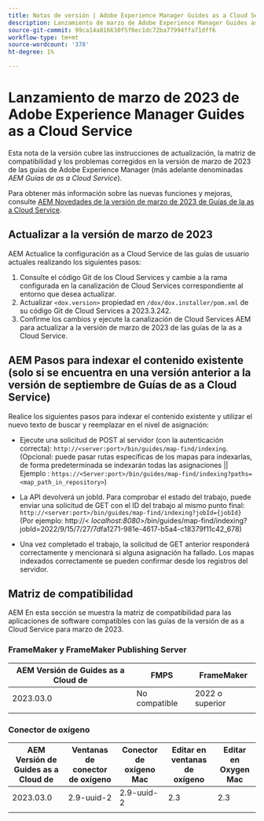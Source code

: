 ```yaml
---
title: Notas de versión | Adobe Experience Manager Guides as a Cloud Service, versión de marzo de 2023
description: Lanzamiento de marzo de Adobe Experience Manager Guides as a Cloud Service
source-git-commit: 99ca14a816630f5f0ec1dc72ba77994ffa71dff6
workflow-type: tm+mt
source-wordcount: '378'
ht-degree: 1%

---
```



# Lanzamiento de marzo de 2023 de Adobe Experience Manager Guides as a Cloud Service

Esta nota de la versión cubre las instrucciones de actualización, la matriz de compatibilidad y los problemas corregidos en la versión de marzo de 2023 de las guías de Adobe Experience Manager (más adelante denominadas *AEM Guías de as a Cloud Service*).

Para obtener más información sobre las nuevas funciones y mejoras, consulte [AEM Novedades de la versión de marzo de 2023 de Guías de la as a Cloud Service](whats-new-2023.3.0.md).

## Actualizar a la versión de marzo de 2023

AEM Actualice la configuración as a Cloud Service de las guías de usuario actuales realizando los siguientes pasos:
1. Consulte el código Git de los Cloud Services y cambie a la rama configurada en la canalización de Cloud Services correspondiente al entorno que desea actualizar.
2. Actualizar `<dox.version>` propiedad en `/dox/dox.installer/pom.xml` de su código Git de Cloud Services a 2023.3.242.
3. Confirme los cambios y ejecute la canalización de Cloud Services AEM para actualizar a la versión de marzo de 2023 de las guías de la as a Cloud Service.

## AEM Pasos para indexar el contenido existente (solo si se encuentra en una versión anterior a la versión de septiembre de Guías de as a Cloud Service)

Realice los siguientes pasos para indexar el contenido existente y utilizar el nuevo texto de buscar y reemplazar en el nivel de asignación:

* Ejecute una solicitud de POST al servidor (con la autenticación correcta): `http://<server:port>/bin/guides/map-find/indexing`.
(Opcional: puede pasar rutas específicas de los mapas para indexarlas, de forma predeterminada se indexarán todas las asignaciones || Ejemplo : `https://<Server:port>/bin/guides/map-find/indexing?paths=<map_path_in_repository>`)

* La API devolverá un jobId. Para comprobar el estado del trabajo, puede enviar una solicitud de GET con el ID del trabajo al mismo punto final: `http://<server:port>/bin/guides/map-find/indexing?jobId={jobId}`
(Por ejemplo: http://&lt;
_localhost:8080_>/bin/guides/map-find/indexing?jobId=2022/9/15/7/27/7dfa1271-981e-4617-b5a4-c18379f11c42_678)

* Una vez completado el trabajo, la solicitud de GET anterior responderá correctamente y mencionará si alguna asignación ha fallado. Los mapas indexados correctamente se pueden confirmar desde los registros del servidor.

## Matriz de compatibilidad

AEM En esta sección se muestra la matriz de compatibilidad para las aplicaciones de software compatibles con las guías de la versión de as a Cloud Service para marzo de 2023.

### FrameMaker y FrameMaker Publishing Server

| AEM Versión de Guides as a Cloud de | FMPS | FrameMaker |
| --- | --- | --- |
| 2023.03.0 | No compatible | 2022 o superior |
|  |  |  |


### Conector de oxígeno

| AEM Versión de Guides as a Cloud de | Ventanas de conector de oxígeno | Conector de oxígeno Mac | Editar en ventanas de oxígeno | Editar en Oxygen Mac |
| --- | --- | --- | --- | --- |
| 2023.03.0 | 2.9-uuid-2 | 2.9-uuid-2 | 2.3 | 2.3 |
|  |  |  |  |


